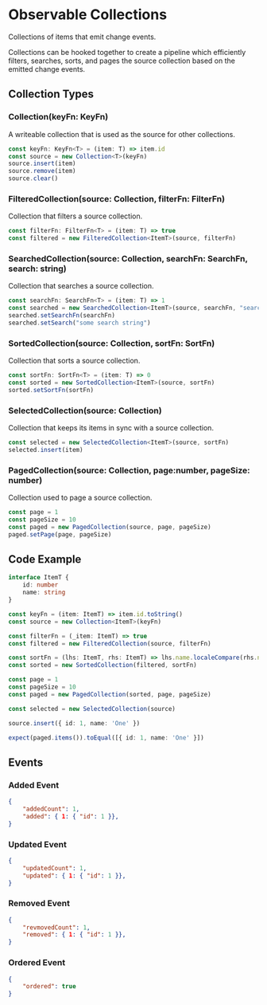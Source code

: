 # Observable Collections

Collections of items that emit change events.

Collections can be hooked together to create a pipeline which efficiently filters, searches, sorts, and pages the source collection based on the emitted change events.

## Collection Types

### Collection(keyFn: KeyFn)

A writeable collection that is used as the source for other collections.

```typescript
const keyFn: KeyFn<T> = (item: T) => item.id
const source = new Collection<T>(keyFn)
source.insert(item)
source.remove(item)
source.clear()
```

### FilteredCollection(source: Collection, filterFn: FilterFn)

Collection that filters a source collection.

```typescript
const filterFn: FilterFn<T> = (item: T) => true
const filtered = new FilteredCollection<ItemT>(source, filterFn)
```

### SearchedCollection(source: Collection, searchFn: SearchFn, search: string)

Collection that searches a source collection.

```typescript
const searchFn: SearchFn<T> = (item: T) => 1
const searched = new SearchedCollection<ItemT>(source, searchFn, "search string")
searched.setSearchFn(searchFn)
searched.setSearch("some search string")
```

### SortedCollection(source: Collection, sortFn: SortFn)

Collection that sorts a source collection.

```typescript
const sortFn: SortFn<T> = (item: T) => 0
const sorted = new SortedCollection<ItemT>(source, sortFn)
sorted.setSortFn(sortFn)
```

### SelectedCollection(source: Collection)

Collection that keeps its items in sync with a source collection.

```typescript
const selected = new SelectedCollection<ItemT>(source, sortFn)
selected.insert(item)
```

### PagedCollection(source: Collection, page:number, pageSize: number)

Collection used to page a source collection.

```typescript
const page = 1
const pageSize = 10
const paged = new PagedCollection(source, page, pageSize)
paged.setPage(page, pageSize)
```

## Code Example

```typescript
interface ItemT {
    id: number
    name: string
}

const keyFn = (item: ItemT) => item.id.toString()
const source = new Collection<ItemT>(keyFn)

const filterFn = (_item: ItemT) => true
const filtered = new FilteredCollection(source, filterFn)

const sortFn = (lhs: ItemT, rhs: ItemT) => lhs.name.localeCompare(rhs.name)
const sorted = new SortedCollection(filtered, sortFn)

const page = 1
const pageSize = 10
const paged = new PagedCollection(sorted, page, pageSize)

const selected = new SelectedCollection(source)

source.insert({ id: 1, name: 'One' })

expect(paged.items()).toEqual([{ id: 1, name: 'One' }])
```

## Events

### Added Event

```json
{
    "addedCount": 1,
    "added": { 1: { "id": 1 }},
}
```

### Updated Event

```json
{
    "updatedCount": 1,
    "updated": { 1: { "id": 1 }},
}
```

### Removed Event

```json
{
    "revmovedCount": 1,
    "removed": { 1: { "id": 1 }},
}
```

### Ordered Event

```json
{
    "ordered": true
}
```
